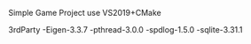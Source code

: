 Simple Game Project 
	use VS2019+CMake

3rdParty 
	-Eigen-3.3.7 
	-pthread-3.0.0 
	-spdlog-1.5.0 
	-sqlite-3.31.1
